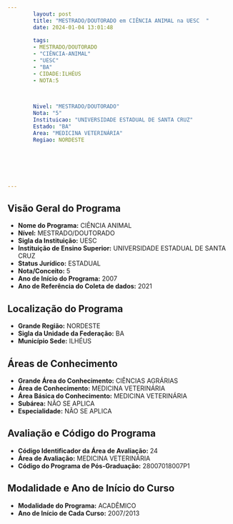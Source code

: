 ```yaml
---
        layout: post
        title: "MESTRADO/DOUTORADO em CIÊNCIA ANIMAL na UESC  "
        date: 2024-01-04 13:01:48
     
        tags:
        - MESTRADO/DOUTORADO
        - "CIÊNCIA-ANIMAL"
        - "UESC"
        - "BA"
        - CIDADE:ILHÉUS
        - NOTA:5
        
       

        Nivel: "MESTRADO/DOUTORADO"
        Nota: "5"
        Instituicao: "UNIVERSIDADE ESTADUAL DE SANTA CRUZ"
        Estado: "BA"
        Area: "MEDICINA VETERINÁRIA"
        Regiao: NORDESTE
        
        
        
        
        
        
---
```

## Visão Geral do Programa
- **Nome do Programa:** CIÊNCIA ANIMAL
- **Nível:** MESTRADO/DOUTORADO
- **Sigla da Instituição:** UESC
- **Instituição de Ensino Superior:** UNIVERSIDADE ESTADUAL DE SANTA CRUZ
- **Status Jurídico:** ESTADUAL
- **Nota/Conceito:** 5
- **Ano de Início do Programa:** 2007
- **Ano de Referência do Coleta de dados:** 2021

## Localização do Programa
- **Grande Região:** NORDESTE
- **Sigla da Unidade da Federação:** BA
- **Município Sede:** ILHÉUS

## Áreas de Conhecimento
- **Grande Área do Conhecimento:** CIÊNCIAS AGRÁRIAS
- **Área de Conhecimento:** MEDICINA VETERINÁRIA
- **Área Básica do Conhecimento:** MEDICINA VETERINÁRIA
- **Subárea:** NÃO SE APLICA
- **Especialidade:** NÃO SE APLICA

## Avaliação e Código do Programa
- **Código Identificador da Área de Avaliação:** 24
- **Área de Avaliação:** MEDICINA VETERINÁRIA
- **Código do Programa de Pós-Graduação:** 28007018007P1


## Modalidade e Ano de Início do Curso
- **Modalidade do Programa:** ACADÊMICO
- **Ano de Início de Cada Curso:** 2007/2013

